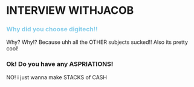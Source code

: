 <head>
    <meta charset="UTF-8">
    <meta name="viewport" content="width=device-width, initial-scale=1.0">
    <link rel=stylesheet href=“/styles.css”>

</head>
<body>
    <h1>INTERVIEW WITHJACOB</h1>
    <h3 style="color: skyblue">Why did you choose digitech!!</h3>
    <p>Why? Why!? Because uhh all the OTHER subjects sucked!! Also its pretty cool!</p>
    <h3>Ok! Do you have any ASPRIATIONS!</h3>
    <p>NO! i just wanna make STACKS of CASH</p>
</body>
</html>

